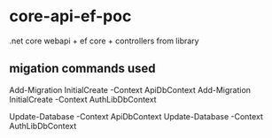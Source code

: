 # core-api-ef-poc
.net core webapi + ef core + controllers from library

migation commands used
----------------------
Add-Migration InitialCreate -Context ApiDbContext
Add-Migration InitialCreate -Context AuthLibDbContext

Update-Database -Context ApiDbContext
Update-Database -Context AuthLibDbContext
